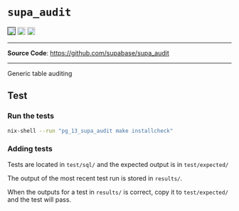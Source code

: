 # `supa_audit`

<p>
<a href=""><img src="https://img.shields.io/badge/postgresql-13+-blue.svg" alt="PostgreSQL version" height="18"></a>
<a href="https://github.com/supabase/supa_audit/blob/master/LICENSE"><img src="https://img.shields.io/pypi/l/markdown-subtemplate.svg" alt="License" height="18"></a>
<a href="https://github.com/supabase/supa_audit/actions"><img src="https://github.com/supabase/supa_audit/actions/workflows/test.yaml/badge.svg" alt="Tests" height="18"></a>

</p>

---

**Source Code**: <a href="https://github.com/supabase/supa_audit" target="_blank">https://github.com/supabase/supa_audit</a>

---

Generic table auditing


## Test

### Run the tests

```sh
nix-shell --run "pg_13_supa_audit make installcheck"
```

### Adding tests

Tests are located in `test/sql/` and the expected output is in `test/expected/`

The output of the most recent test run is stored in `results/`.

When the outputs for a test in `results/` is correct, copy it to `test/expected/` and the test will pass.
